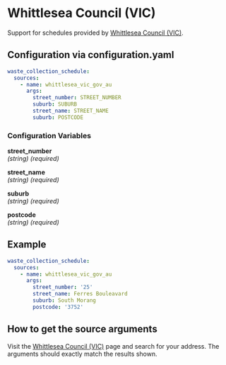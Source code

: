 # Whittlesea Council (VIC)

Support for schedules provided by [Whittlesea Council (VIC)](https://whittlesea.vic.gov.au/community-support/my-neighbourhood/).

## Configuration via configuration.yaml

```yaml
waste_collection_schedule:
  sources:
    - name: whittlesea_vic_gov_au
      args:
        street_number: STREET_NUMBER
        suburb: SUBURB
        street_name: STREET_NAME
        suburb: POSTCODE
```

### Configuration Variables

**street_number**<br>
*(string) (required)*

**street_name**<br>
*(string) (required)*

**suburb**<br>
*(string) (required)*

**postcode**<br>
*(string) (required)*

## Example

```yaml
waste_collection_schedule:
  sources:
    - name: whittlesea_vic_gov_au
      args:
        street_number: '25'
        street_name: Ferres Bouleavard
        suburb: South Morang
        postcode: '3752'
```

## How to get the source arguments

Visit the [Whittlesea Council (VIC)](https://whittlesea.vic.gov.au/community-support/my-neighbourhood/) page and search for your address.  The arguments should exactly match the results shown.
